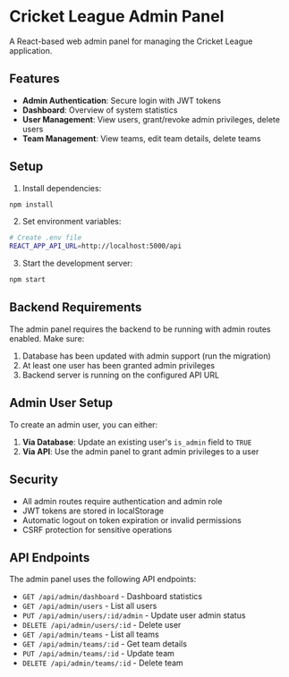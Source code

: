 # Cricket League Admin Panel

A React-based web admin panel for managing the Cricket League application.

## Features

- **Admin Authentication**: Secure login with JWT tokens
- **Dashboard**: Overview of system statistics
- **User Management**: View users, grant/revoke admin privileges, delete users
- **Team Management**: View teams, edit team details, delete teams

## Setup

1. Install dependencies:
```bash
npm install
```

2. Set environment variables:
```bash
# Create .env file
REACT_APP_API_URL=http://localhost:5000/api
```

3. Start the development server:
```bash
npm start
```

## Backend Requirements

The admin panel requires the backend to be running with admin routes enabled. Make sure:

1. Database has been updated with admin support (run the migration)
2. At least one user has been granted admin privileges
3. Backend server is running on the configured API URL

## Admin User Setup

To create an admin user, you can either:

1. **Via Database**: Update an existing user's `is_admin` field to `TRUE`
2. **Via API**: Use the admin panel to grant admin privileges to a user

## Security

- All admin routes require authentication and admin role
- JWT tokens are stored in localStorage
- Automatic logout on token expiration or invalid permissions
- CSRF protection for sensitive operations

## API Endpoints

The admin panel uses the following API endpoints:

- `GET /api/admin/dashboard` - Dashboard statistics
- `GET /api/admin/users` - List all users
- `PUT /api/admin/users/:id/admin` - Update user admin status
- `DELETE /api/admin/users/:id` - Delete user
- `GET /api/admin/teams` - List all teams
- `GET /api/admin/teams/:id` - Get team details
- `PUT /api/admin/teams/:id` - Update team
- `DELETE /api/admin/teams/:id` - Delete team

